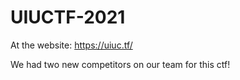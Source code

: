 # UIUCTF-2021
At the website: https://uiuc.tf/

We had two new competitors on our team for this ctf!
